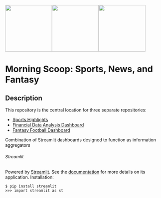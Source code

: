 <img src="https://media-thumbs.golden.com/i0ixq1KNa5VuYw27JddPCKETKUg=/100x100/smart/golden-media.s3.amazonaws.com%2Ftopic_images%2F6c3fdb0966b049eba2b9c2331da224f0.png" width="150"><img src="https://static.finnhub.io/img/finnhub_2020-05-09_20_51/logo/logo-gradient2.png" width="150"><img src="https://espnpressroom.com/us/files/2016/08/Fantasy-Football-App-LOGO.png" width="150">

# Morning Scoop: Sports, News, and Fantasy

## Description
This repository is the central location for three separate repositories:
* [Sports Highlights](https://github.com/iainmuir6/sportsHighlights)
* [Financial Data Analysis Dashboard](https://github.com/iainmuir6/Financial-Data-Analysis-Dashboard)
* [Fantasy Football Dashboard](https://github.com/iainmuir6/Fantasy-Football-Dashboard)

Combination of Streamlit dashboards designed to function as information aggregators

###### Streamlit
Powered by [Streamlit](https://docs.streamlit.io/en/stable/index.html). See the 
[documentation](https://docs.streamlit.io/en/stable/api.html) for more details on its application. Installation:

```
$ pip install streamlit
>>> import streamlit as st
```
